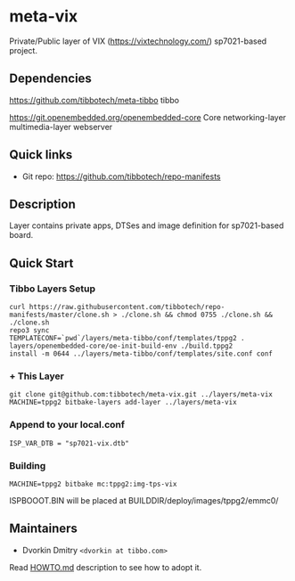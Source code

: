 # meta-vix

Private/Public layer of VIX (https://vixtechnology.com/) sp7021-based project.

## Dependencies

https://github.com/tibbotech/meta-tibbo
    tibbo

https://git.openembedded.org/openembedded-core
    Core
    networking-layer
    multimedia-layer
    webserver

## Quick links

* Git repo: https://github.com/tibbotech/repo-manifests

## Description

Layer contains private apps, DTSes and image definition for sp7021-based board.

## Quick Start

### Tibbo Layers Setup
```
curl https://raw.githubusercontent.com/tibbotech/repo-manifests/master/clone.sh > ./clone.sh && chmod 0755 ./clone.sh && ./clone.sh
repo3 sync
TEMPLATECONF=`pwd`/layers/meta-tibbo/conf/templates/tppg2 . layers/openembedded-core/oe-init-build-env ./build.tppg2
install -m 0644 ../layers/meta-tibbo/conf/templates/site.conf conf

```
### + This Layer
```
git clone git@github.com:tibbotech/meta-vix.git ../layers/meta-vix
MACHINE=tppg2 bitbake-layers add-layer ../layers/meta-vix
```

### Append to your local.conf
```
ISP_VAR_DTB = "sp7021-vix.dtb"
```

### Building
```
MACHINE=tppg2 bitbake mc:tppg2:img-tps-vix
```
ISPBOOOT.BIN will be placed at BUILDDIR/deploy/images/tppg2/emmc0/

## Maintainers

* Dvorkin Dmitry `<dvorkin at tibbo.com>`

Read [HOWTO.md](HOWTO.md) description to see how to adopt it.
